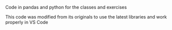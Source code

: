 Code in pandas and python for the classes and exercises

This code was modified from its originals to use the latest libraries and work properly in VS Code

